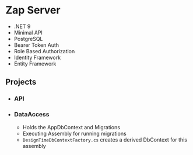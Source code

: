 ﻿# Zap Server

- .NET 9
- Minimal API
- PostgreSQL
- Bearer Token Auth
- Role Based Authorization
- Identity Framework
- Entity Framework


## Projects

- ### API

- ### DataAccess
  - Holds the AppDbContext and Migrations
  - Executing Assembly for running migrations
  - ```DesignTimeDbContextFactory.cs```  creates a derived DbContext for this assembly